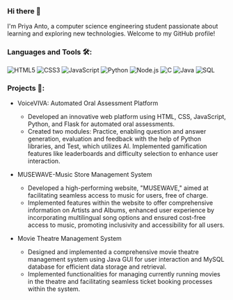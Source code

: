 ### Hi there 👋

<!--
**priya-anto-31/priya-anto-31** is a ✨ _special_ ✨ repository because its `README.md` (this file) appears on your GitHub profile.

Here are some ideas to get you started:

- 🔭 I’m currently working on ...
- 🌱 I’m currently learning ...
- 👯 I’m looking to collaborate on ...
- 🤔 I’m looking for help with ...
- 💬 Ask me about ...
- 📫 How to reach me: ...
- 😄 Pronouns: ...
- ⚡ Fun fact: ...
-->
I'm Priya Anto, a computer science engineering student passionate about learning and exploring new technologies. Welcome to my GitHub profile!

### Languages and Tools 🛠️:

![HTML5](https://img.shields.io/badge/-HTML5-orange?style=flat-square&logo=html5&logoColor=white)
![CSS3](https://img.shields.io/badge/-CSS3-blue?style=flat-square&logo=css3&logoColor=white)
![JavaScript](https://img.shields.io/badge/-JavaScript-yellow?style=flat-square&logo=javascript&logoColor=white)
![Python](https://img.shields.io/badge/-Python-blue?style=flat-square&logo=python&logoColor=white)
![Node.js](https://img.shields.io/badge/-Node.js-green?style=flat-square&logo=node.js&logoColor=white)
![C](https://img.shields.io/badge/-C-green?style=flat-square&logo=c&logoColor=white)
![Java](https://img.shields.io/badge/-Java-red?style=flat-square&logo=java)
![SQL](https://img.shields.io/badge/-SQL-purple?style=flat-square&logo=mysql&logoColor=white)


### Projects 🚧:

- VoiceVIVA: Automated Oral Assessment Platform
    - Developed an innovative web platform using HTML, CSS, JavaScript, Python, and Flask for
      automated oral assessments.
    - Created two modules: Practice, enabling question and answer generation, evaluation and feedback
      with the help of Python libraries, and Test, which utilizes AI. Implemented gamification features like
      leaderboards and difficulty selection to enhance user interaction.
      
- MUSEWAVE-Music Store Management System
    - Developed a high-performing website, "MUSEWAVE," aimed at facilitating seamless access to music
      for users, free of charge.
    - Implemented features within the website to offer comprehensive information on Artists and Albums,
      enhanced user experience by incorporating multilingual song options and ensured cost-free access
      to music, promoting inclusivity and accessibility for all users.
      
- Movie Theatre Management System
    - Designed and implemented a comprehensive movie theatre management system using Java GUI for
      user interaction and MySQL database for efficient data storage and retrieval.
    - Implemented functionalities for managing currently running movies in the theatre and facilitating
      seamless ticket booking processes within the system.
